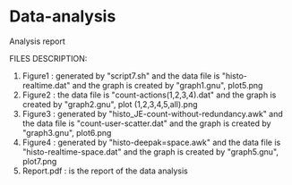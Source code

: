 # Data-analysis
Analysis report 

FILES DESCRIPTION:

1) Figure1 : generated by "script7.sh" and the data file is "histo-realtime.dat" and the graph is created by "graph1.gnu", plot5.png
2) Figure2 : the data file is "count-actions(1,2,3,4).dat" and the graph is created by "graph2.gnu", plot (1,2,3,4,5,all).png
3) Figure3 : generated by "histo_JE-count-without-redundancy.awk" and the data file is "count-user-scatter.dat" and the graph is created by "graph3.gnu", plot6.png
4) Figure4 : generated by "histo-deepak=space.awk" and the data file is "histo-realtime-space.dat" and the graph is created by "graph5.gnu", plot7.png
5) Report.pdf : is the report of the data analysis
